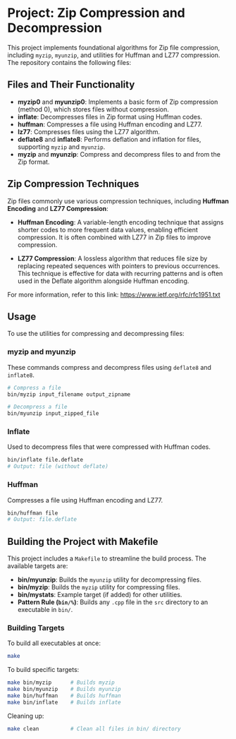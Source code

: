 # Project: Zip Compression and Decompression

This project implements foundational algorithms for Zip file compression, including `myzip`, `myunzip`, and utilities for Huffman and LZ77 compression. The repository contains the following files:

## Files and Their Functionality
- **myzip0** and **myunzip0**: Implements a basic form of Zip compression (method 0), which stores files without compression.
- **inflate**: Decompresses files in Zip format using Huffman codes.
- **huffman**: Compresses a file using Huffman encoding and LZ77.
- **lz77**: Compresses files using the LZ77 algorithm.
- **deflate8** and **inflate8**: Performs deflation and inflation for files, supporting `myzip` and `myunzip`.
- **myzip** and **myunzip**: Compress and decompress files to and from the Zip format.

## Zip Compression Techniques
Zip files commonly use various compression techniques, including **Huffman Encoding** and **LZ77 Compression**:

- **Huffman Encoding**: A variable-length encoding technique that assigns shorter codes to more frequent data values, enabling efficient compression. It is often combined with LZ77 in Zip files to improve compression.
  
- **LZ77 Compression**: A lossless algorithm that reduces file size by replacing repeated sequences with pointers to previous occurrences. This technique is effective for data with recurring patterns and is often used in the Deflate algorithm alongside Huffman encoding.

For more information, refer to this link: https://www.ietf.org/rfc/rfc1951.txt

## Usage

To use the utilities for compressing and decompressing files:

### myzip and myunzip
These commands compress and decompress files using `deflate8` and `inflate8`.

```bash
# Compress a file
bin/myzip input_filename output_zipname

# Decompress a file
bin/myunzip input_zipped_file
```

### Inflate
Used to decompress files that were compressed with Huffman codes.

```bash
bin/inflate file.deflate
# Output: file (without deflate)
```

### Huffman
Compresses a file using Huffman encoding and LZ77.

```bash
bin/huffman file
# Output: file.deflate
```

## Building the Project with Makefile

This project includes a `Makefile` to streamline the build process. The available targets are:

- **bin/myunzip**: Builds the `myunzip` utility for decompressing files.
- **bin/myzip**: Builds the `myzip` utility for compressing files.
- **bin/mystats**: Example target (if added) for other utilities.
- **Pattern Rule (`bin/%`)**: Builds any `.cpp` file in the `src` directory to an executable in `bin/`.

### Building Targets

To build all executables at once:
```bash
make
```

To build specific targets:
```bash
make bin/myzip      # Builds myzip
make bin/myunzip    # Builds myunzip
make bin/huffman    # Builds huffman
make bin/inflate    # Builds inflate
```

Cleaning up:
```bash
make clean          # Clean all files in bin/ directory
```